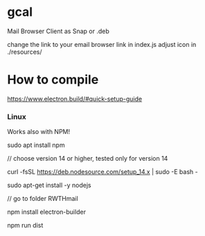 # gcal
Mail Browser Client as Snap or .deb

change the link to your email browser link in index.js
adjust icon in ./resources/

# How to compile

https://www.electron.build/#quick-setup-guide

### Linux

Works also with NPM!

sudo apt install npm

// choose version 14 or higher, tested only for version 14

curl -fsSL https://deb.nodesource.com/setup_14.x | sudo -E bash -

sudo apt-get install -y nodejs

// go to folder RWTHmail

npm install electron-builder

npm run dist